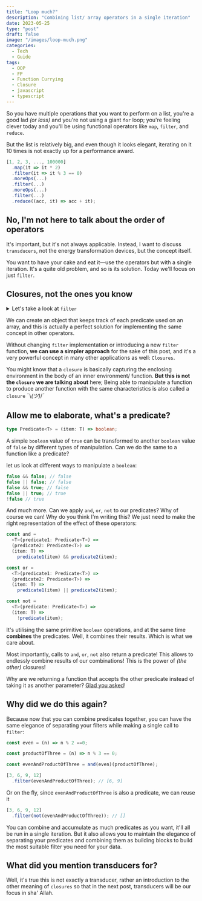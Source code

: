 ```yaml
---
title: "Loop much?"
description: "Combining list/ array operators in a single iteration"
date: 2023-05-25
type: "post"
draft: false
image: "/images/loop-much.png"
categories:
  - Tech
  - Guide
tags:
  - OOP
  - FP
  - Function Currying
  - Closure
  - javascript
  - typescript
---
```


So you have multiple operations that you want to perform on a list, you're a good lad _(or lass)_ and you're not using a giant `for` loop; you're feeling clever today and you'll be using functional operators like `map`, `filter`, and `reduce`.

But the list is relatively big, and even though it looks elegant, iterating on it 10 times is not exactly up for a performance award.

```js
[1, 2, 3, ..., 100000]
  .map(it => it * 2)
  .filter(it => it % 3 == 0)
  .moreOps(...)
  .filter(...)
  .moreOps(...)
  .filter(...)
  .reduce((acc, it) => acc + it);
```

## No, I'm not here to talk about the order of operators
It's important, but it's not always applicable. Instead, I want to discuss `transducers`, not the energy transformation devices, but the concept itself.

You want to have your cake and eat it—use the operators but with a single iteration. It's a quite old problem, and so is its solution. Today we'll focus on just `filter`.

## Closures, not the ones you know

<details>
  <summary>Let's take a look at <code>filter</code></summary>

It takes a predicate function that receives an item and `returns` a `boolean` value. Based on this returned value the item is either kept or discarded.

```js
const evenOnly = [1, 2, 3, 4, 5, 6].filter(it => it % 2 == 0) // [2, 4, 6]
```
</details>

We can create an object that keeps track of each predicate used on an array, and this is actually a perfect solution for implementing the same concept in other operators.

Without changing `filter` implementation or introducing a new `filter` function, **we can use a simpler approach** for the sake of this post, and it's a very powerful concept in many other applications as well: `Closures`.

You might know that a `closure` is basically capturing the enclosing environment in the body of an inner environment/ function. __But this is not the `closure` we are talking about__ here; Being able to manipulate a function to produce another function with the same characteristics is also called a `closure` ¯\\_(ツ)_/¯

## Allow me to elaborate, what's a predicate?
``` ts
type Predicate<T> = (item: T) => boolean;
```

A simple `boolean` value of `true` can be transformed to another `boolean` value of `false` by different types of manipulation. Can we do the same to a function like a predicate?

let us look at different ways to manipulate a `boolean`:
```js
false && false; // false
false || false; // false
false && true; // false
false || true; // true
!false // true
```
And much more. Can we apply `and`, `or`, `not` to our predicates? Why of course we can! Why do you think I'm writing this? We just need  to make the right representation of the effect of these operators:

```ts
const and =
  <T>(predicate1: Predicate<T>) =>
  (predicate2: Predicate<T>) =>
  (item: T) =>
    predicate1(item) && predicate2(item);
```
```ts
const or =
  <T>(predicate1: Predicate<T>) =>
  (predicate2: Predicate<T>) =>
  (item: T) =>
    predicate1(item) || predicate2(item);
```
```ts
const not =
  <T>(predicate: Predicate<T>) =>
  (item: T) =>
    !predicate(item);
```

It's utilising the same primitive `boolean` operations, and at the same time __combines__ the predicates. Well, it combines their results. Which is what we care about.

Most importantly, calls to `and`, `or`, `not` also return a predicate! This allows to endlessly combine results of our combinations! This is the power of _(the other)_ closures!

Why are we returning a function that accepts the other predicate instead of taking it as another parameter? [Glad you asked](https://blog.mhashim6.me/fp-and-oop-are-close-siblings/)!

## Why did we do this again?
Because now that you can combine predicates together, you can have the same elegance of separating your filters while making a single call to `filter`:

```ts
const even = (n) => n % 2 ==0;
```
```ts
const productOfThree = (n) => n % 3 == 0;
```
```ts
const evenAndProductOfThree = and(even)(productOfThree);
```
```ts
[3, 6, 9, 12]
  .filter(evenAndProductOfThree); // [6, 9]
```
Or on the fly, since `evenAndProductOfThree` is also a predicate, we can reuse it
```ts
[3, 6, 9, 12]
  .filter(not(evenAndProductOfThree)); // []
```
You can combine and accumulate as much predicates as you want, it'll all be run in a single iteration. But it also allows you to maintain the elegance of separating your predicates and combining them as building blocks to build the most suitable filter you need for your data.

## What did you mention transducers for?
Well, it's true this is not exactly a transducer, rather an introduction to the other meaning of `closures` so that in the next post, transducers will be our focus in sha' Allah.
